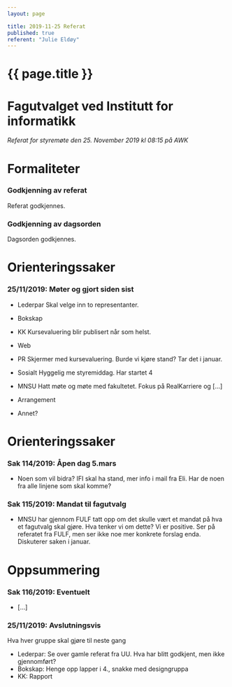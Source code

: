 ```yaml
---
layout: page

title: 2019-11-25 Referat
published: true
referent: "Julie Eldøy"
---
```

# {{ page.title }}
# Fagutvalget ved Institutt for informatikk

*Referat for styremøte den 25. November 2019 kl 08:15 på AWK*

# Formaliteter

### Godkjenning av referat

Referat godkjennes.

### Godkjenning av dagsorden

Dagsorden godkjennes.

# Orienteringssaker

### 25/11/2019: Møter og gjort siden sist

- Lederpar 
    Skal velge inn to representanter.
- Bokskap
    
- KK
    Kursevaluering blir publisert når som helst.
- Web
    
- PR
    Skjermer med kursevaluering.
    Burde vi kjøre stand? Tar det i januar.
- Sosialt
    Hyggelig me styremiddag. Har startet 4
- MNSU
    Hatt møte og møte med fakultetet. Fokus på RealKarriere og [...]
- Arrangement
    
- Annet?


# Orienteringssaker

### Sak 114/2019: Åpen dag 5.mars

-   Noen som vil bidra? IFI skal ha stand, mer info i mail fra Eli.
    Har de noen fra alle linjene som skal komme?


### Sak 115/2019: Mandat til fagutvalg

-   MNSU har gjennom FULF tatt opp om det skulle vært et mandat på hva et fagutvalg skal gjøre. Hva tenker vi om dette?
    Vi er positive. Ser på referatet fra FULF, men ser ikke noe mer konkrete forslag enda. Diskuterer saken i januar.


# Oppsummering

### Sak 116/2019: Eventuelt

-   [...]


### 25/11/2019: Avslutningsvis

Hva hver gruppe skal gjøre til neste gang
-   Lederpar: Se over gamle referat fra UU. Hva har blitt godkjent, men ikke gjennomført?
-   Bokskap: Henge opp lapper i 4., snakke med designgruppa
-   KK: Rapport

